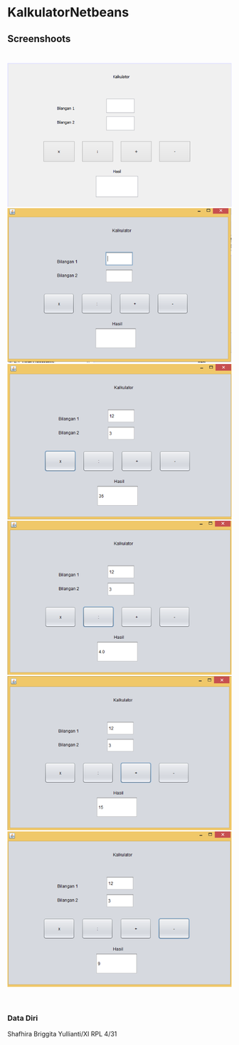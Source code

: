 # KalkulatorNetbeans <br>

## Screenshoots <br><br>

![screenshots](https://github.com/sbbriggitash/KalkulatorNetbeans/blob/master/Kalkulator1.PNG)<br>
![screenshots](https://github.com/sbbriggitash/KalkulatorNetbeans/blob/master/Kalkulator2.PNG)<br>
![screenshots](https://github.com/sbbriggitash/KalkulatorNetbeans/blob/master/KalkulatorKali.PNG)<br>
![screenshots](https://github.com/sbbriggitash/KalkulatorNetbeans/blob/master/KalkulatorBagi.PNG)<br>
![screenshots](https://github.com/sbbriggitash/KalkulatorNetbeans/blob/master/KalkulatorTambah.PNG)<br>
![screenshots](https://github.com/sbbriggitash/KalkulatorNetbeans/blob/master/KalkulatorKurang.PNG)<br><br><br>

### Data Diri
Shafhira Briggita Yullianti/XI RPL 4/31
